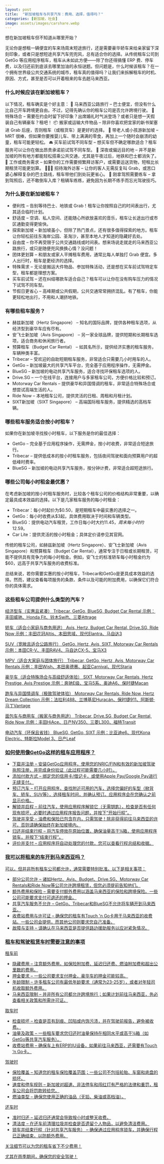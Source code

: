 ```yaml
---
layout: post
title:  "新加坡租车与共享汽车：费用、选择，值得吗？"
categories: [新加坡，社会]
image: assets/images/carshare.webp
---
```


想在新加坡租车但不知道从哪里开始？

无论你是想租一辆便宜的车来场周末短途旅行，还是需要豪华轿车来给亲家留下深刻印象，或者只是想短途共享汽车兜兜风，总有适合你的选择。从传统租车公司到 GetGo 等应用程序租车，租车从未如此方便——除了你还得搞懂 ERP 费、停车费，以及归还前到底该去哪里加油的永恒谜题。但问题是，什么时候该租车？在一个拥有世界级公共交通系统的城市，租车真的值得吗？让我们来拆解租车的时机、原因、方式，甚至是否可以开着租来的车去趟马来西亚。

### 什么时候应该在新加坡租车？

以下情况，租车确实是个好主意：
🚗 马来西亚公路旅行 – 巴士便宜，但没有什么比自己开车跨境更自由。不过，记得先确认你的租车公司是否允许跨境行驶。
🎉 特殊场合 – 需要在约会时留下好印象？出席婚礼时气派登场？或者只是想一天假装自己有辆豪车？租吧！
📦 搬家或运输大件物品 – 除非你喜欢把宜家的新书架塞进 Grab 后座，否则租车（或租货车）是更好的选择。
👵 带老人或小孩游新加坡 – MRT 很棒，但如果你要推婴儿车、带上满满的零食，再加上一个随时会崩溃的幼童，租车可能更轻松。
🚘 买车前试驾不同车型 – 想买车但不确定哪款适合？租车服务可以让你在做出昂贵承诺前试驾不同车型。
🌙 深夜或偏远目的地 – 并不是新加坡的所有地方都能轻松搭乘公共交通，尤其是午夜过后，地铁和巴士都消失了。
💼 工作或商务需求 – 如果你的工作需要频繁拜访客户，或需要运送货物，短租比长期租赁可能更划算。
👨‍👩‍👧 招待海外访客 – 让你的客人无需反复叫 Grab，或苦口婆心解释复杂的巴士路线，租车带他们到处玩更省心。
🚦 刚拿驾照需要练车 – 拿到驾照后，还不敢倒车入库？租辆车练练，避免因为长期不练手而忘光驾驶技巧。

### 为什么要在新加坡租车？

+ 便利性 – 告别等待巴士、地铁或 Grab！租车让你按照自己的时间表出行，尤其适合临时计划。
+ 舒适度 – 空调、私人空间、还能随心所欲放喜欢的音乐，租车让长途出行或市区通勤变得更愉快。
+ 探索新加坡 – 新加坡虽小，但除了热门景点，还有很多值得探索的地方。租车让你轻松前往东海岸公园、圣淘沙，甚至本地人才知道的隐藏好去处。
+ 自由度 – 你不再受限于公共交通路线或时间表。想来场说走就走的马来西亚公路旅行，或只是随便兜风换换心情？没问题！
+ 团体更划算 – 和朋友或家人平摊租车费用，通常比每人单独打 Grab 便宜。多人出行时，租车是更经济的选择。
+ 特殊需求 – 无论是搬运大件物品、参加特殊活动，还是想在买车前试驾特定车型，租车都是理想方案。
+ 买车前试驾 – 还在纠结哪款车适合自己？租车可以让你在没有购车压力的情况下试驾不同车型。
+ 节假日更省心 – 高峰期或公共假期，公共交通常常拥挤混乱。有了租车，你能更轻松地出行，不用和人潮挤地铁。

### 有哪些租车服务？

+ 赫兹新加坡（Hertz Singapore） – 知名的国际品牌，提供各种租车选项，从经济型到豪华车应有尽有。
+ 安飞士新加坡（Avis Singapore） – 另一家全球品牌，提供短期和长期租车选项，适合商务和休闲旅行者。
+ 预算租车（Budget Car Rental） – 如其名所示，提供经济实惠的租车服务，车辆种类丰富。
+ Tribecar – 受欢迎的自助短期租车服务，非常适合只需要几小时用车的人。
+ GetGo – 新加坡最大的共享汽车平台，完全基于应用程序操作，无需押金。
+ BlueSG – 新加坡的电动共享汽车服务，适合寻找环保租车选项的人。
+ Drive.SG – 一个在线平台，连接用户与多家租车公司，方便价格比较和预订。
+ Motorway Car Rentals – 提供豪华和异国情调的租车，非常适合特殊场合或想尝试高端生活的人。
+ Ride Now – 本地租车公司，提供灵活的日租、周租和月租计划。
+ SIXT新加坡（SIXT Singapore） – 高端国际租车服务，提供精选的高档车辆。

### 哪些租车服务适合按小时租车？

如果你在新加坡寻找按小时租车，以下服务是你的最佳选择：

+ GetGo – 完全基于应用程序操作，无需押金，按小时收费，非常适合短途旅行。
+ Tribecar – 提供低成本的按小时租车服务，包括夜间驾驶和面向预算用户的超低峰时费率。
+ BlueSG – 新加坡的电动共享汽车服务，按分钟计费，非常适合超短途旅行。

### 哪些公司每小时租金最优惠？

在考虑新加坡的按小时租车服务时，比较各个租车公司的价格结构非常重要，以确定最具成本效益的选择。以下是几家租车服务的每小时租金：
+ Tribecar：每小时起价为$0.50，是短期租车中最实惠的选择之一。
+ GetGo：每小时收费从$3起，具体费用取决于时间和车辆类型。
+ BlueSG：提供电动汽车租赁，工作日每小时大约$11.45，周末每小时约$12.59。
+ Car Lite：提供灵活的按小时租金；具体定价请参见其官网。

传统的租车公司，如赫兹新加坡（Hertz Singapore）、安飞士新加坡（Avis Singapore）和预算租车（Budget Car Rental），通常专注于日租或长期租赁，可能不提供具有竞争力的每小时租金。例如，安飞士的标准轿车每小时租金约为$60，远高于共享汽车服务的收费标准。

总结来说，若你需要实惠的按小时租车，Tribecar和GetGo是更具成本效益的选择。然而，建议查看每项服务的条款、条件以及可能的附加费用，以确保它们符合你的具体需求。

### 这些租车公司提供什么类型的汽车？

<u>经济型车（实惠且紧凑）<u>
Tribecar, GetGo, BlueSG, Budget Car Rental
示例：丰田威驰、Honda Fit、铃木Swift、三菱Attrage

<u>轿车（适合小家庭与商务用途）<u>
Avis, Hertz, Budget Car Rental, Drive.SG, Ride Now
示例：丰田花冠Altis、本田思域、现代Elantra、马自达3

<u>SUV（宽敞且适合公路旅行）<u>
GetGo, Hertz, Avis, SIXT, Motorway Car Rentals
示例：本田CR-V、丰田RAV4、马自达CX-5、宝马X3

<u>MPV（适合大家庭与团体旅行）<u>
Tribecar, GetGo, Hertz, Avis, Motorway Car Rentals
示例：丰田Wish、本田奥德赛、起亚Carnival、现代Staria

<u>豪华车（适合特殊场合与高级舒适体验）<u>
SIXT, Motorway Car Rentals, Hertz Prestige, Avis Prestige
示例：奔驰E级、宝马5系、奥迪A6、保时捷Macan

<u>跑车与异国情调车（极致驾驶体验）<u>
Motorway Car Rentals, Ride Now, Hertz Dream Collection
示例：法拉利488、兰博基尼Huracán、保时捷911、阿斯顿·马丁Vantage

<u>面包车与商用车（搬家与商务用途）<u>
Tribecar, Drive.SG, Budget Car Rental, Ride Now
示例：丰田HiAce、日产NV350、三菱L300、福特Transit

<u>电动汽车（环保且省钱）<u>
BlueSG, GetGo, SIXT
示例：比亚迪e6、现代Kona Electric、特斯拉Model 3、日产Leaf

### 如何使用像GetGo这样的租车应用程序？

+ 下载并注册 – 安装GetGo应用程序，使用您的NRIC/FIN和有效的新加坡驾驶执照注册，并完成身份验证（此过程可能需要几小时）。
+ 添加付款方式 – 绑定您的信用卡/借记卡，或使用Apple Pay/Google Pay进行无缝支付。
+ 预订汽车 – 打开应用程序，查找附近可用的汽车，选择您偏好的车型（掀背车、轿车、SUV等），选择租车时间，并确认预订。应用程序会在您确认之前显示价格。
+ 解锁并启程 – 前往汽车，使用应用程序解锁它（无需钥匙），检查是否有任何现有损坏，必要时通过应用程序报告问题，并按下“开始行程”。
+ 驾驶并享受 – 油费和保险已包含在内，只需驾驶！除非获得前往马来西亚的许可，否则请确保始终在新加坡境内。
+ 归还并结束行程 – 将汽车停放在原始位置，确保油量高于¼箱，使用应用程序锁车，并按下“结束行程”。
+ 评价并支付 – 应用程序将自动处理您的付款，您可以查看行程总结和收据。

### 我可以将租来的车开到马来西亚吗？

可以，但并非所有租车公司都允许，通常需要特别批准。以下是相关事项：

+ 部分公司允许 – 诸如Hertz、Avis、Budget、Drive.SG、Motorway Car Rentals和Ride Now等公司允许跨境租赁，但您必须提前告知他们。
+ 额外费用和保险 – 需要支付额外费用以涵盖马来西亚的保险和跨境保险。一些公司可能要求支付可退还的押金。
+ 共享汽车服务不允许 – GetGo、Tribecar和BlueSG不允许将车辆开到马来西亚。
+ 收费站费用与许可证 – 确保您的租车有Touch 'n Go卡用于马来西亚的收费站。一些公司会提供，而其他公司则要求您自己准备。
+ 故障与支持 – 请确认在马来西亚是否提供路边援助服务以应对紧急情况。

### 租车和驾驶租赁车时需要注意的事项

<u>租车前<u>

+ 隐藏费用 – 注意额外费用，如保险附加费、延迟归还费、燃油附加费和超出公里数的费用。
+ 押金要求 – 一些公司要求支付押金，豪华车的押金可能较高。
+ 年龄限制 – 许多租车公司有最低年龄要求（通常为23-25岁），或者对年轻司机收取额外费用。
+ 马来西亚限制 – 并非所有公司都允许跨境旅行；如果计划前往马来西亚，务必查看相关政策和所需许可证。

<u>取车时<u>

+ 检查损坏 – 检查是否有刮痕、凹陷或内饰污渍，并在驾驶前报告，避免被收费。
+ 油量及政策 – 一些租车要求您归还时油量保持在相同水平或高于¼箱（如GetGo等共享汽车服务）。
+ 收费站费用 – 确保车上有ERP的IU设备，如果前往马来西亚，还需要有Touch ‘n Go卡。

<u>驾驶时<u>

+ 保险覆盖 – 知道您的租车保险覆盖范围；一些公司不包括轮胎、车窗和底盘的损坏。
+ 速度和停车规则 – 新加坡对超速、非法停车和闯红灯有严格的法律和重罚，租车公司会将罚款转给您。
+ 燃油类型 – 确保您使用正确的油品（无铅、柴油或高档油）。

<u>还车时<u>

+ 准时归还 – 延迟归还通常会导致按小时或整天收费。
+ 清洁度 – 在还车前清理垃圾并检查是否遗留个人物品，以避免清洁费用。
+ 锁车并结束行程（针对共享汽车服务） – 确保通过应用程序锁车，并确保行程已正确结束，以防额外费用。

关注细节可以为您的租车省下不少费用！

尤其在雨季期间，确保您的安全驾驶！
